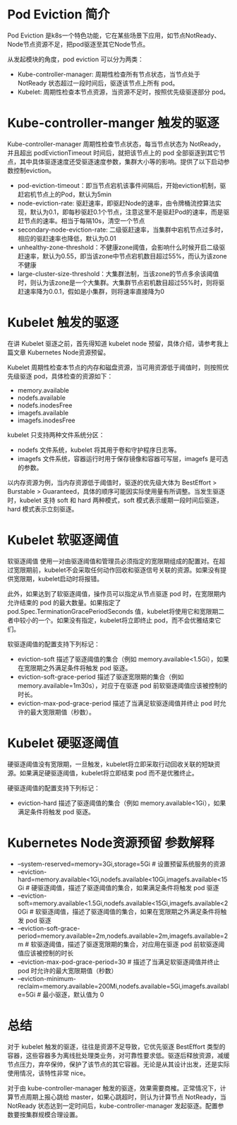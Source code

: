 Pod Eviction 简介
===
Pod Eviction 是k8s一个特色功能，它在某些场景下应用，如节点NotReady、Node节点资源不足，把pod驱逐至其它Node节点。

从发起模块的角度，pod eviction 可以分为两类：

- Kube-controller-manager: 周期性检查所有节点状态，当节点处于 NotReady 状态超过一段时间后，驱逐该节点上所有 pod。
- Kubelet: 周期性检查本节点资源，当资源不足时，按照优先级驱逐部分 pod。


Kube-controller-manger 触发的驱逐
===
Kube-controller-manager 周期性检查节点状态，每当节点状态为 NotReady，并且超出 podEvictionTimeout 时间后，就把该节点上的 pod 全部驱逐到其它节点，其中具体驱逐速度还受驱逐速度参数，集群大小等的影响。提供了以下启动参数控制eviction。
- pod-eviction-timeout：即当节点宕机该事件间隔后，开始eviction机制，驱赶宕机节点上的Pod，默认为5min
- node-eviction-rate: 驱赶速率，即驱赶Node的速率，由令牌桶流控算法实现，默认为0.1，即每秒驱赶0.1个节点，注意这里不是驱赶Pod的速率，而是驱赶节点的速率。相当于每隔10s，清空一个节点
- secondary-node-eviction-rate: 二级驱赶速率，当集群中宕机节点过多时，相应的驱赶速率也降低，默认为0.01
- unhealthy-zone-threshold：不健康zone阈值，会影响什么时候开启二级驱赶速率，默认为0.55，即当该zone中节点宕机数目超过55%，而认为该zone不健康
- large-cluster-size-threshold：大集群法制，当该zone的节点多余该阈值时，则认为该zone是一个大集群。大集群节点宕机数目超过55%时，则将驱赶速率降为0.0.1，假如是小集群，则将速率直接降为0

Kubelet 触发的驱逐
===
在讲 Kubelet 驱逐之前，首先得知道 kubelet node 预留，具体介绍，请参考我上篇文章 Kubernetes Node资源预留。

Kubelet 周期性检查本节点的内存和磁盘资源，当可用资源低于阈值时，则按照优先级驱逐 pod，具体检查的资源如下：
- memory.available
- nodefs.available
- nodefs.inodesFree
- imagefs.available
- imagefs.inodesFree

kubelet 只支持两种文件系统分区：
- nodefs 文件系统，kubelet 将其用于卷和守护程序日志等。
- imagefs 文件系统，容器运行时用于保存镜像和容器可写层，imagefs 是可选的参数。

以内存资源为例，当内存资源低于阈值时，驱逐的优先级大体为 BestEffort > Burstable > Guaranteed，具体的顺序可能因实际使用量有所调整。当发生驱逐时，kubelet 支持 soft 和 hard 两种模式，soft 模式表示缓期一段时间后驱逐，hard 模式表示立刻驱逐。

Kubelet 软驱逐阈值
===
软驱逐阈值 使用一对由驱逐阈值和管理员必须指定的宽限期组成的配置对。在超过宽限期前，kubelet不会采取任何动作回收和驱逐信号关联的资源。如果没有提供宽限期，kubelet启动时将报错。

此外，如果达到了软驱逐阈值，操作员可以指定从节点驱逐 pod 时，在宽限期内允许结束的 pod 的最大数量。如果指定了 pod.Spec.TerminationGracePeriodSeconds 值，kubelet将使用它和宽限期二者中较小的一个。如果没有指定，kubelet将立即终止 pod，而不会优雅结束它们。

软驱逐阈值的配置支持下列标记：
- eviction-soft 描述了驱逐阈值的集合（例如 memory.available<1.5Gi），如果在宽限期之外满足条件将触发 pod 驱逐。
- eviction-soft-grace-period 描述了驱逐宽限期的集合（例如 memory.available=1m30s），对应于在驱逐 pod 前软驱逐阈值应该被控制的时长。
- eviction-max-pod-grace-period 描述了当满足软驱逐阈值并终止 pod 时允许的最大宽限期值（秒数）。

Kubelet 硬驱逐阈值
===
硬驱逐阈值没有宽限期，一旦触发，kubelet将立即采取行动回收关联的短缺资源。如果满足硬驱逐阈值，kubelet将立即结束 pod 而不是优雅终止。

硬驱逐阈值的配置支持下列标记：
- eviction-hard 描述了驱逐阈值的集合（例如 memory.available<1Gi），如果满足条件将触发 pod 驱逐。

Kubernetes Node资源预留 参数解释
===
- –system-reserved=memory=3Gi,storage=5Gi # 设置预留系统服务的资源
- –eviction-hard=memory.available<1Gi,nodefs.available<10Gi,imagefs.available<15Gi # 硬驱逐阈值，描述了驱逐阈值的集合，如果满足条件将触发 pod 驱逐
- –eviction-soft=memory.available<1.5Gi,nodefs.available<15Gi,imagefs.available<20Gi # 软驱逐阈值，描述了驱逐阈值的集合，如果在宽限期之外满足条件将触发 pod 驱逐
- –eviction-soft-grace-period=memory.available=2m,nodefs.available=2m,imagefs.available=2m # 软驱逐阈值，描述了驱逐宽限期的集合，对应用在驱逐 pod 前软驱逐阈值应该被控制的时长
- –eviction-max-pod-grace-period=30 # 描述了当满足软驱逐阈值并终止 pod 时允许的最大宽限期值（秒数）
- –eviction-minimum-reclaim=memory.available=200Mi,nodefs.available=5Gi,imagefs.available=5Gi # 最小驱逐，默认值为 0

总结
===
对于 kubelet 触发的驱逐，往往是资源不足导致，它优先驱逐 BestEffort 类型的容器，这些容器多为离线批处理类业务，对可靠性要求低。驱逐后释放资源，减缓节点压力，弃卒保帅，保护了该节点的其它容器。无论是从其设计出发，还是实际使用情况，该特性非常 nice。

对于由 kube-controller-manager 触发的驱逐，效果需要商榷。正常情况下，计算节点周期上报心跳给 master，如果心跳超时，则认为计算节点 NotReady，当 NotReady 状态达到一定时间后，kube-controller-manager 发起驱逐。配置参数要按集群规模合理设置。
